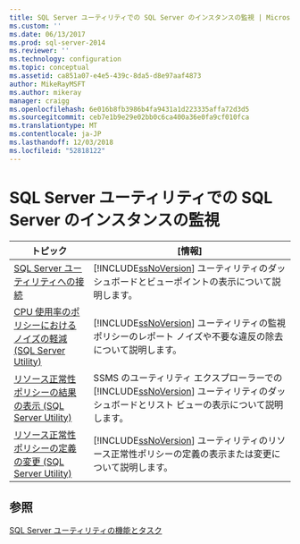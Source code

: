 ```yaml
---
title: SQL Server ユーティリティでの SQL Server のインスタンスの監視 | Microsoft Docs
ms.custom: ''
ms.date: 06/13/2017
ms.prod: sql-server-2014
ms.reviewer: ''
ms.technology: configuration
ms.topic: conceptual
ms.assetid: ca851a07-e4e5-439c-8da5-d8e97aaf4873
author: MikeRayMSFT
ms.author: mikeray
manager: craigg
ms.openlocfilehash: 6e016b8fb3986b4fa9431a1d223335affa72d3d5
ms.sourcegitcommit: ceb7e1b9e29e02bb0c6ca400a36e0fa9cf010fca
ms.translationtype: MT
ms.contentlocale: ja-JP
ms.lasthandoff: 12/03/2018
ms.locfileid: "52818122"
---
```

# <a name="monitor-instances-of-sql-server-in-the-sql-server-utility"></a>SQL Server ユーティリティでの SQL Server のインスタンスの監視
  
  
|トピック|[情報]|  
|-----------|-----------------|  
|[SQL Server ユーティリティへの接続](connect-to-a-sql-server-utility.md)|[!INCLUDE[ssNoVersion](../../includes/ssnoversion-md.md)] ユーティリティのダッシュボードとビューポイントの表示について説明します。|  
|[CPU 使用率のポリシーにおけるノイズの軽減 &#40;SQL Server Utility&#41;](reduce-noise-in-cpu-utilization-policies-sql-server-utility.md)|[!INCLUDE[ssNoVersion](../../includes/ssnoversion-md.md)] ユーティリティの監視ポリシーのレポート ノイズや不要な違反の除去について説明します。|  
|[リソース正常性ポリシーの結果の表示 &#40;SQL Server Utility&#41;](view-resource-health-policy-results-sql-server-utility.md)|SSMS のユーティリティ エクスプローラーでの [!INCLUDE[ssNoVersion](../../includes/ssnoversion-md.md)] ユーティリティのダッシュボードとリスト ビューの表示について説明します。|  
|[リソース正常性ポリシーの定義の変更 &#40;SQL Server Utility&#41;](modify-a-resource-health-policy-definition-sql-server-utility.md)|[!INCLUDE[ssNoVersion](../../includes/ssnoversion-md.md)] ユーティリティのリソース正常性ポリシーの定義の表示または変更について説明します。|  
  
## <a name="see-also"></a>参照  
 [SQL Server ユーティリティの機能とタスク](sql-server-utility-features-and-tasks.md)  
  
  
